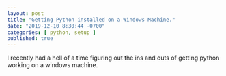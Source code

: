 ```yaml
---
layout: post
title: "Getting Python installed on a Windows Machine."
date: "2019-12-10 8:30:44 -0700"
categories: [ python, setup ]
published: true
---
```


I recently had a hell of a time figuring out the ins and outs of getting python working on a windows machine. 

